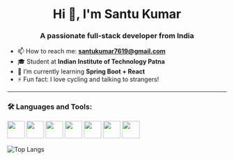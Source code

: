 <h1 align="center">Hi 👋, I'm Santu Kumar</h1>
<h3 align="center">A passionate full-stack developer from India</h3>

- 📫 How to reach me: **santukumar7619@gmail.com**
- 🎓 Student at **Indian Institute of Technology Patna**
- 🌱 I’m currently learning **Spring Boot + React**
- ⚡ Fun fact: I love cycling and talking to strangers!

---

### 🛠️ Languages and Tools:
<p>
  <img src="https://cdn.jsdelivr.net/gh/devicons/devicon/icons/java/java-original.svg" width="40"/>
  <img src="https://cdn.jsdelivr.net/gh/devicons/devicon/icons/html5/html5-original.svg" width="40"/>
  <img src="https://cdn.jsdelivr.net/gh/devicons/devicon/icons/css3/css3-original.svg" width="40"/>
  <img src="https://cdn.jsdelivr.net/gh/devicons/devicon/icons/javascript/javascript-original.svg" width="40"/>
  <img src="https://cdn.jsdelivr.net/gh/devicons/devicon/icons/react/react-original.svg" width="40"/>
  <img src="https://cdn.jsdelivr.net/gh/devicons/devicon/icons/mysql/mysql-original.svg" width="40"/>
  <img src="https://cdn.jsdelivr.net/gh/devicons/devicon/icons/spring/spring-original.svg" width="40"/>
</p>

 
 ![Top Langs](https://github-readme-stats.vercel.app/api/top-langs/?username=Santu-kumar364&layout=compact&theme=radical)
 
 
